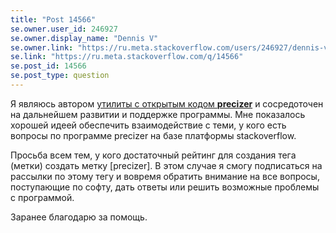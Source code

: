 ```yaml
---
title: "Post 14566"
se.owner.user_id: 246927
se.owner.display_name: "Dennis V"
se.owner.link: "https://ru.meta.stackoverflow.com/users/246927/dennis-v"
se.link: "https://ru.meta.stackoverflow.com/q/14566"
se.post_id: 14566
se.post_type: question
---
```

<p>Я являюсь автором <a href="https://github.com/precizer/precizer" rel="nofollow noreferrer">утилиты с открытым кодом <strong>precizer</strong></a> и сосредоточен на дальнейшем развитии и поддержке программы. Мне показалось хорошей идеей обеспечить взаимодействие с теми, у кого есть вопросы по программе precizer на базе платформы stackoverflow.</p>
<p>Просьба всем тем, у кого достаточный рейтинг для создания тега (метки) создать метку [precizer]. В этом случае я смогу подписаться на рассылки по этому тегу и вовремя обратить внимание на все вопросы, поступающие по софту, дать ответы или решить возможные проблемы с программой.</p>
<p>Заранее благодарю за помощь.</p>
